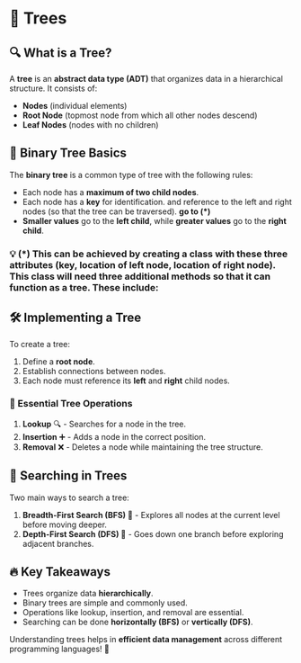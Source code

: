 # 🌳 Trees

## 🔍 What is a Tree?
A **tree** is an **abstract data type (ADT)** that organizes data in a hierarchical structure. It consists of:
- **Nodes** (individual elements)
- **Root Node** (topmost node from which all other nodes descend)
- **Leaf Nodes** (nodes with no children)

## 🌲 Binary Tree Basics
The **binary tree** is a common type of tree with the following rules:
- Each node has a **maximum of two child nodes**.
- Each node has a **key** for identification. and reference to the left and right nodes (so that the tree can be traversed). **go to (*)**
- **Smaller values** go to the **left child**, while **greater values** go to the **right child**.

### 💡 (*) This can be achieved by creating a class with these three attributes (key, location of left node, location of right node). This class will need three additional methods so that it can function as a tree. These include: 

## 🛠️ Implementing a Tree
To create a tree:
1. Define a **root node**.
2. Establish connections between nodes.
3. Each node must reference its **left** and **right** child nodes.

### 🚀 Essential Tree Operations
1. **Lookup** 🔍 - Searches for a node in the tree.
2. **Insertion** ➕ - Adds a node in the correct position.
3. **Removal** ❌ - Deletes a node while maintaining the tree structure.

## 🔎 Searching in Trees
Two main ways to search a tree:
1. **Breadth-First Search (BFS) 📏** - Explores all nodes at the current level before moving deeper.
2. **Depth-First Search (DFS) 📌** - Goes down one branch before exploring adjacent branches.

## 🔥 Key Takeaways
- Trees organize data **hierarchically**.
- Binary trees are simple and commonly used.
- Operations like lookup, insertion, and removal are essential.
- Searching can be done **horizontally (BFS)** or **vertically (DFS)**.

Understanding trees helps in **efficient data management** across different programming languages! 🚀
